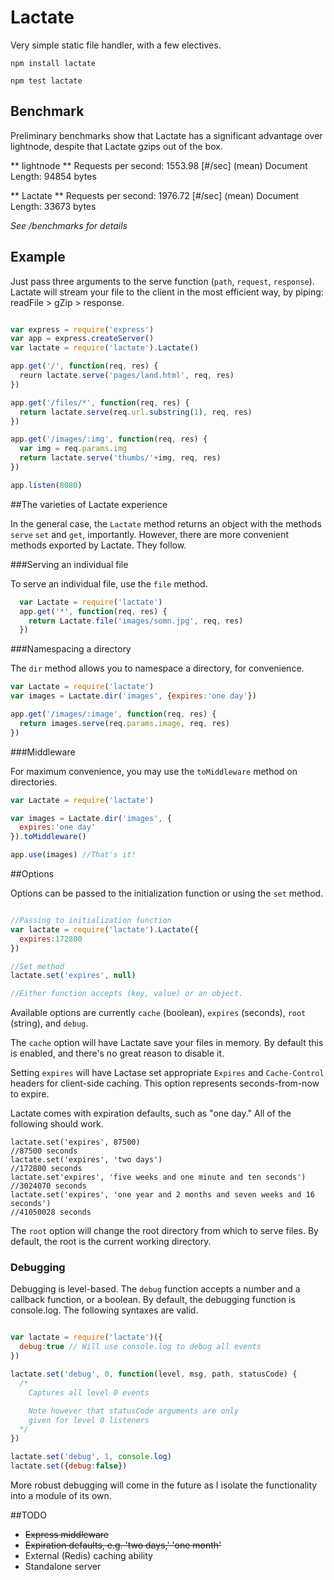 # Lactate

Very simple static file handler, with a few electives.

`npm install lactate`

`npm test lactate`

## Benchmark

Preliminary benchmarks show that Lactate has a significant advantage over lightnode, despite that Lactate gzips out of the box.

** lightnode **
Requests per second:    1553.98 [#/sec] (mean)
Document Length:        94854 bytes

** Lactate **
Requests per second:    1976.72 [#/sec] (mean)
Document Length:        33673 bytes

*See /benchmarks for details*

## Example

Just pass three arguments to the serve function (`path`, `request`, `response`). Lactate will stream your file to the client in the most efficient way, by piping: readFile > gZip > response.

```js

var express = require('express')
var app = express.createServer()
var lactate = require('lactate').Lactate()

app.get('/', function(req, res) {
  reurn lactate.serve('pages/land.html', req, res)
})

app.get('/files/*', function(req, res) {
  return lactate.serve(req.url.substring(1), req, res)
})

app.get('/images/:img', function(req, res) {
  var img = req.params.img
  return lactate.serve('thumbs/'+img, req, res)
})

app.listen(8080)

```

##The varieties of Lactate experience

In the general case, the `Lactate` method returns an object with the methods `serve` `set` and `get`, importantly. However, there are more convenient methods exported by Lactate. They follow.

###Serving an individual file

To serve an individual file, use the `file` method.

```js
  var Lactate = require('lactate')
  app.get('*', function(req, res) {
    return Lactate.file('images/somn.jpg', req, res)
  })
```

###Namespacing a directory

The `dir` method allows you to namespace a directory, for convenience.

```js
var Lactate = require('lactate')
var images = Lactate.dir('images', {expires:'one day'})

app.get('/images/:image', function(req, res) {
  return images.serve(req.params.image, req, res)
})
```

###Middleware

For maximum convenience, you may use the `toMiddleware` method on directories.

```js
var Lactate = require('lactate')

var images = Lactate.dir('images', {
  expires:'one day'
}).toMiddleware()

app.use(images) //That's it!
```

##Options

Options can be passed to the initialization function or using the `set` method.

```js

//Passing to initialization function
var lactate = require('lactate').Lactate({
  expires:172800
})

//Set method
lactate.set('expires', null)

//Either function accepts (key, value) or an object.

```

Available options are currently `cache` (boolean), `expires` (seconds), `root` (string), and `debug`.

The `cache` option will have Lactate save your files in memory. By default this is enabled, and there's no great reason to disable it.

Setting `expires` will have Lactase set appropriate `Expires` and `Cache-Control` headers for client-side caching. This option represents seconds-from-now to expire.

Lactate comes with expiration defaults, such as "one day." All of the following should work.

```code
lactate.set('expires', 87500)
//87500 seconds
lactate.set('expires', 'two days')
//172800 seconds
lactate.set'expires', 'five weeks and one minute and ten seconds')
//3024070 seconds
lactate.set('expires', 'one year and 2 months and seven weeks and 16 seconds')
//41050028 seconds

```

The `root` option will change the root directory from which to serve files. By default, the root is the current working directory.

### Debugging

Debugging is level-based. The `debug` function accepts a number and a callback function, or a boolean. By default, the debugging function is console.log. The following syntaxes are valid.

```js

var lactate = require('lactate')({
  debug:true // Will use console.log to debug all events
})

lactate.set('debug', 0, function(level, msg, path, statusCode) {
  /* 
    Captures all level 0 events

    Note however that statusCode arguments are only
    given for level 0 listeners
  */
})

lactate.set('debug', 1, console.log)
lactate.set({debug:false})

```

More robust debugging will come in the future as I isolate the functionality into a module of its own.

##TODO

+ ~~Express middleware~~
+ ~~Expiration defaults, e.g. 'two days,' 'one month'~~
+ External (Redis) caching ability
+ Standalone server
